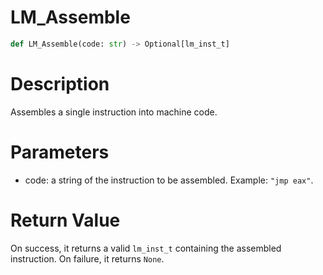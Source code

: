 # LM_Assemble

```python
def LM_Assemble(code: str) -> Optional[lm_inst_t]
```

# Description

Assembles a single instruction into machine code.

# Parameters

- code: a string of the instruction to be assembled. Example: `"jmp eax"`.

# Return Value

On success, it returns a valid `lm_inst_t` containing the assembled instruction. On failure, it returns `None`.

